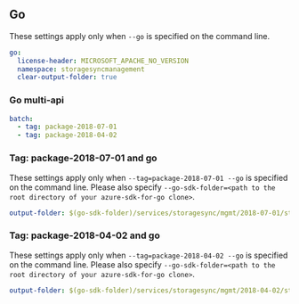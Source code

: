 ## Go

These settings apply only when `--go` is specified on the command line.

``` yaml $(go)
go:
  license-header: MICROSOFT_APACHE_NO_VERSION
  namespace: storagesyncmanagement
  clear-output-folder: true
```

### Go multi-api

``` yaml $(go) && $(multiapi)
batch:
  - tag: package-2018-07-01
  - tag: package-2018-04-02
```

### Tag: package-2018-07-01 and go

These settings apply only when `--tag=package-2018-07-01 --go` is specified on the command line.
Please also specify `--go-sdk-folder=<path to the root directory of your azure-sdk-for-go clone>`.

``` yaml $(tag) == 'package-2018-07-01' && $(go)
output-folder: $(go-sdk-folder)/services/storagesync/mgmt/2018-07-01/storagesync
```

### Tag: package-2018-04-02 and go

These settings apply only when `--tag=package-2018-04-02 --go` is specified on the command line.
Please also specify `--go-sdk-folder=<path to the root directory of your azure-sdk-for-go clone>`.

``` yaml $(tag) == 'package-2018-04-02' && $(go)
output-folder: $(go-sdk-folder)/services/storagesync/mgmt/2018-04-02/storagesync
```
